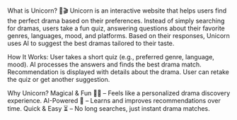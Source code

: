 What is Unicorn? 🦄🎬
Unicorn is an interactive website that helps users find the perfect drama based on their preferences. Instead of simply searching for dramas, users take a fun quiz, answering questions about their favorite genres, languages, mood, and platforms. Based on their responses, Unicorn uses AI to suggest the best dramas tailored to their taste.

How It Works:
User takes a short quiz (e.g., preferred genre, language, mood).
AI processes the answers and finds the best drama match.
Recommendation is displayed with details about the drama.
User can retake the quiz or get another suggestion.

Why Unicorn?
Magical & Fun 🦄✨ – Feels like a personalized drama discovery experience.
AI-Powered 🤖 – Learns and improves recommendations over time.
Quick & Easy ⏳ – No long searches, just instant drama matches.
